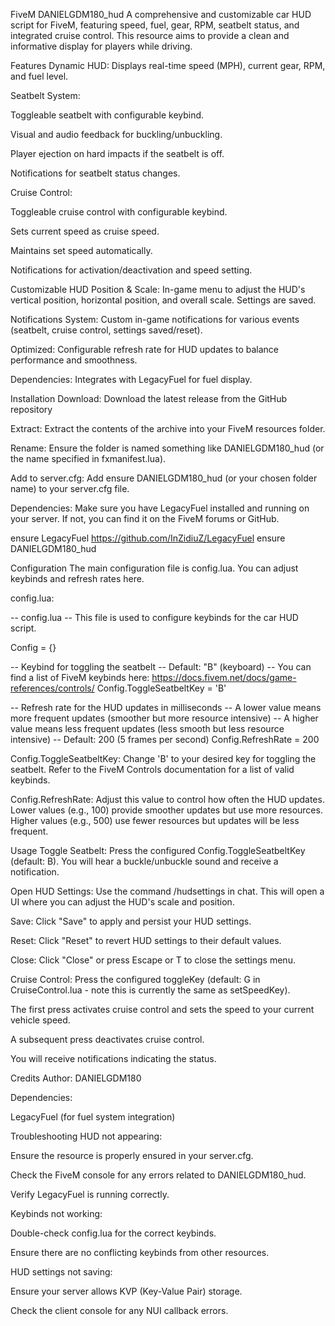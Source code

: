 FiveM DANIELGDM180_hud
A comprehensive and customizable car HUD script for FiveM, featuring speed, fuel, gear, RPM, seatbelt status, and integrated cruise control. This resource aims to provide a clean and informative display for players while driving.

Features
Dynamic HUD: Displays real-time speed (MPH), current gear, RPM, and fuel level.

Seatbelt System:

Toggleable seatbelt with configurable keybind.

Visual and audio feedback for buckling/unbuckling.

Player ejection on hard impacts if the seatbelt is off.

Notifications for seatbelt status changes.

Cruise Control:

Toggleable cruise control with configurable keybind.

Sets current speed as cruise speed.

Maintains set speed automatically.

Notifications for activation/deactivation and speed setting.

Customizable HUD Position & Scale: In-game menu to adjust the HUD's vertical position, horizontal position, and overall scale. Settings are saved.

Notifications System: Custom in-game notifications for various events (seatbelt, cruise control, settings saved/reset).

Optimized: Configurable refresh rate for HUD updates to balance performance and smoothness.

Dependencies: Integrates with LegacyFuel for fuel display.

Installation
Download: Download the latest release from the GitHub repository

Extract: Extract the contents of the archive into your FiveM resources folder.

Rename: Ensure the folder is named something like DANIELGDM180_hud (or the name specified in fxmanifest.lua).

Add to server.cfg: Add ensure DANIELGDM180_hud (or your chosen folder name) to your server.cfg file.

Dependencies: Make sure you have LegacyFuel installed and running on your server. If not, you can find it on the FiveM forums or GitHub.

ensure LegacyFuel https://github.com/InZidiuZ/LegacyFuel
ensure DANIELGDM180_hud

Configuration
The main configuration file is config.lua. You can adjust keybinds and refresh rates here.

config.lua:

-- config.lua
-- This file is used to configure keybinds for the car HUD script.

Config = {}

-- Keybind for toggling the seatbelt
-- Default: "B" (keyboard)
-- You can find a list of FiveM keybinds here: https://docs.fivem.net/docs/game-references/controls/
Config.ToggleSeatbeltKey = 'B'

-- Refresh rate for the HUD updates in milliseconds
-- A lower value means more frequent updates (smoother but more resource intensive)
-- A higher value means less frequent updates (less smooth but less resource intensive)
-- Default: 200 (5 frames per second)
Config.RefreshRate = 200

Config.ToggleSeatbeltKey: Change 'B' to your desired key for toggling the seatbelt. Refer to the FiveM Controls documentation for a list of valid keybinds.

Config.RefreshRate: Adjust this value to control how often the HUD updates. Lower values (e.g., 100) provide smoother updates but use more resources. Higher values (e.g., 500) use fewer resources but updates will be less frequent.

Usage
Toggle Seatbelt: Press the configured Config.ToggleSeatbeltKey (default: B). You will hear a buckle/unbuckle sound and receive a notification.

Open HUD Settings: Use the command /hudsettings in chat. This will open a UI where you can adjust the HUD's scale and position.

Save: Click "Save" to apply and persist your HUD settings.

Reset: Click "Reset" to revert HUD settings to their default values.

Close: Click "Close" or press Escape or T to close the settings menu.

Cruise Control: Press the configured toggleKey (default: G in CruiseControl.lua - note this is currently the same as setSpeedKey).

The first press activates cruise control and sets the speed to your current vehicle speed.

A subsequent press deactivates cruise control.

You will receive notifications indicating the status.

Credits
Author: DANIELGDM180

Dependencies:

LegacyFuel (for fuel system integration)

Troubleshooting
HUD not appearing:

Ensure the resource is properly ensured in your server.cfg.

Check the FiveM console for any errors related to DANIELGDM180_hud.

Verify LegacyFuel is running correctly.

Keybinds not working:

Double-check config.lua for the correct keybinds.

Ensure there are no conflicting keybinds from other resources.

HUD settings not saving:

Ensure your server allows KVP (Key-Value Pair) storage.

Check the client console for any NUI callback errors.